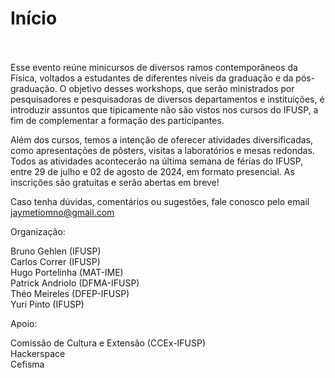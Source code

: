 # Início <br><br>

Esse evento reúne minicursos de diversos ramos contemporâneos da Física, voltados a estudantes de diferentes níveis da graduação e da pós-graduação. O objetivo desses workshops, que serão ministrados por pesquisadores e pesquisadoras de diversos departamentos e instituições, é introduzir assuntos que tipicamente não são vistos nos cursos do IFUSP, a fim de complementar a formação des participantes.

Além dos cursos, temos a intenção de oferecer atividades diversificadas, como apresentações de pôsters, visitas a laboratórios e mesas redondas. Todos as atividades acontecerão na última semana de férias do IFUSP, entre 29 de julho e 02 de agosto de 2024, em formato presencial. As inscrições são gratuitas e serão abertas em breve!

Caso tenha dúvidas, comentários ou sugestões, fale conosco pelo email [jaymetiomno@gmail.com](mailto:jaymetiomno@gmail.com)

Organização:

Bruno Gehlen (IFUSP) <br>
Carlos Correr (IFUSP) <br>
Hugo Portelinha (MAT-IME) <br>
Patrick Andriolo (DFMA-IFUSP) <br>
Théo Meireles (DFEP-IFUSP) <br>
Yuri Pinto (IFUSP)

Apoio:

Comissão de Cultura e Extensão (CCEx-IFUSP) <br>
Hackerspace <br>
Cefisma
